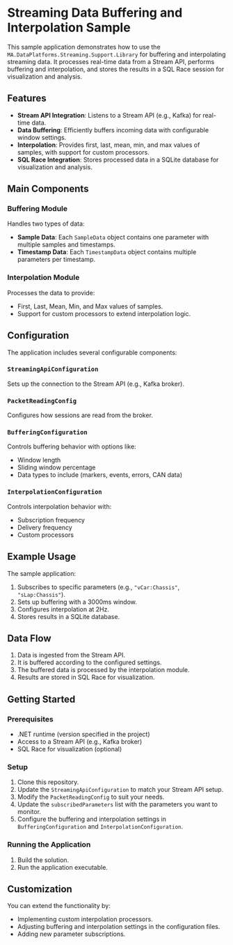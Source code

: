 # Streaming Data Buffering and Interpolation Sample

This sample application demonstrates how to use the `MA.DataPlatforms.Streaming.Support.Library` for buffering and interpolating streaming data. It processes real-time data from a Stream API, performs buffering and interpolation, and stores the results in a SQL Race session for visualization and analysis.

## Features

- **Stream API Integration**: Listens to a Stream API (e.g., Kafka) for real-time data.
- **Data Buffering**: Efficiently buffers incoming data with configurable window settings.
- **Interpolation**: Provides first, last, mean, min, and max values of samples, with support for custom processors.
- **SQL Race Integration**: Stores processed data in a SQLite database for visualization and analysis.

## Main Components

### Buffering Module
Handles two types of data:
- **Sample Data**: Each `SampleData` object contains one parameter with multiple samples and timestamps.
- **Timestamp Data**: Each `TimestampData` object contains multiple parameters per timestamp.

### Interpolation Module
Processes the data to provide:
- First, Last, Mean, Min, and Max values of samples.
- Support for custom processors to extend interpolation logic.

## Configuration

The application includes several configurable components:

### `StreamingApiConfiguration`
Sets up the connection to the Stream API (e.g., Kafka broker).

### `PacketReadingConfig`
Configures how sessions are read from the broker.

### `BufferingConfiguration`
Controls buffering behavior with options like:
- Window length
- Sliding window percentage
- Data types to include (markers, events, errors, CAN data)

### `InterpolationConfiguration`
Controls interpolation behavior with:
- Subscription frequency
- Delivery frequency
- Custom processors

## Example Usage

The sample application:
1. Subscribes to specific parameters (e.g., `"vCar:Chassis"`, `"sLap:Chassis"`).
2. Sets up buffering with a 3000ms window.
3. Configures interpolation at 2Hz.
4. Stores results in a SQLite database.

## Data Flow

1. Data is ingested from the Stream API.
2. It is buffered according to the configured settings.
3. The buffered data is processed by the interpolation module.
4. Results are stored in SQL Race for visualization.

## Getting Started

### Prerequisites
- .NET runtime (version specified in the project)
- Access to a Stream API (e.g., Kafka broker)
- SQL Race for visualization (optional)

### Setup
1. Clone this repository.
2. Update the `StreamingApiConfiguration` to match your Stream API setup.
3. Modify the `PacketReadingConfig` to suit your needs.
4. Update the `subscribedParameters` list with the parameters you want to monitor.
5. Configure the buffering and interpolation settings in `BufferingConfiguration` and `InterpolationConfiguration`.

### Running the Application
1. Build the solution.
2. Run the application executable.

## Customization
You can extend the functionality by:
- Implementing custom interpolation processors.
- Adjusting buffering and interpolation settings in the configuration files.
- Adding new parameter subscriptions.

